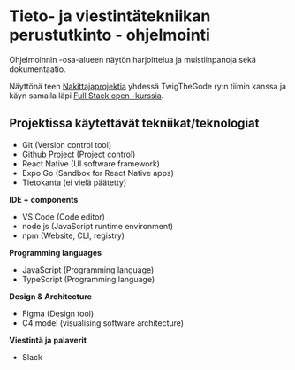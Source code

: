 # Tieto- ja viestintätekniikan perustutkinto - ohjelmointi

Ohjelmoinnin -osa-alueen näytön harjoittelua ja muistiinpanoja sekä dokumentaatio.

Näyttönä teen [Nakittajaprojektia](https://github.com/Twig-the-code/nakittaja/wiki/2023-Meeting-Notes) yhdessä TwigTheGode ry:n tiimin kanssa ja käyn samalla läpi [Full Stack open -kurssia](https://fullstackopen.com).

## Projektissa käytettävät tekniikat/teknologiat

- Git (Version control tool)
- Github Project (Project control)
- React Native (UI software framework)
- Expo Go (Sandbox for React Native apps)
- Tietokanta (ei vielä päätetty)

**IDE + components**
- VS Code (Code editor)
- node.js (JavaScript runtime environment)
- npm (Website, CLI, registry)

**Programming languages**
- JavaScript (Programming language)
- TypeScript (Programming language)

**Design & Architecture**
- Figma (Design tool)
- C4 model (visualising software architecture)

**Viestintä ja palaverit**
- Slack
